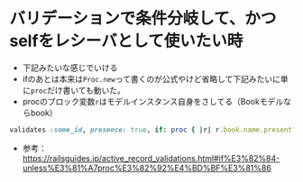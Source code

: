 # バリデーションで条件分岐して、かつselfをレシーバとして使いたい時
- 下記みたいな感じでいける
- ifのあとは本来は`Proc.new`って書くのが公式やけど省略して下記みたいに単に`proc`だけ書いても動いた。
- procのブロック変数`r`はモデルインスタンス自身をさしてる（Bookモデルならbook）
```ruby
validates :some_id, presence: true, if: proc { |r| r.book.name.present? }
```
- 参考：https://railsguides.jp/active_record_validations.html#if%E3%82%84-unless%E3%81%A7proc%E3%82%92%E4%BD%BF%E3%81%86 
